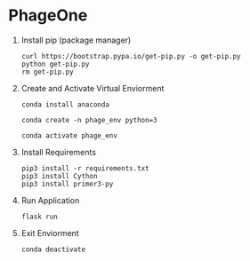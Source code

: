 # PhageOne

1. Install pip (package manager)

    ```unix
    curl https://bootstrap.pypa.io/get-pip.py -o get-pip.py
    python get-pip.py
    rm get-pip.py
    ```

2. Create and Activate Virtual Enviorment

    ```
    conda install anaconda

    conda create -n phage_env python=3

    conda activate phage_env
    ```


4. Install Requirements

    ```unix
    pip3 install -r requirements.txt
    pip3 install Cython
    pip3 install primer3-py
    ```

5. Run Application
    ```unix
    flask run
    ```

6. Exit Enviorment
    ```unix
    conda deactivate
    ```

